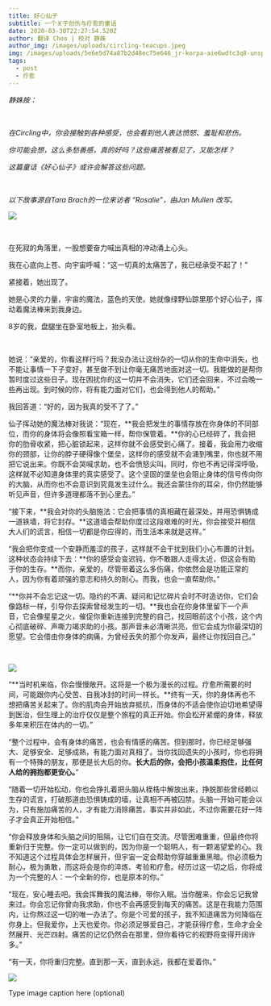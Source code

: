 ```yaml
---
title: 好心仙子
subtitle: 一个关于创伤与疗愈的童话
date: 2020-03-30T22:27:54.520Z
author: 翻译 Choo | 校对 静姝
author_img: /images/uploads/circling-teacups.jpeg
img: /images/uploads/5e6e5d74a87b2d48ec75e646_jr-korpa-aie6wdtc3q8-unsplash.jpg
tags:
  - post
  - 疗愈
---
```

‍*静姝按：*

*‍*

*在Circling中，你会接触到各种感受，也会看到他人表达愤怒、羞耻和悲伤。*

*你可能会想，这么多愁善感，真的好吗？这些痛苦被看见了，又能怎样？*

*这篇童话《好心仙子》或许会解答这些问题。*

*‍*

*以下故事源自Tara Brach的一位来访者 “Rosalie”，由Jan Mullen 改写。*



![](https://uploads-ssl.webflow.com/5e4b8703f08158a6472263bb/5e6e5f0543f225cc8a8b4535_caleb-woods-VZILDYoqn_U-unsplash.jpg)

‍

在死寂的角落里，一股想要奋力喊出真相的冲动涌上心头。

我在心底向上苍、向宇宙呼喊：“这一切真的太痛苦了，我已经承受不起了！”

紧接着，她出现了。

她是心灵的力量，宇宙的魔法，蓝色的天使。她就像绿野仙踪里那个好心仙子，挥动着魔法棒来到我身边。

8岁的我，盘腿坐在卧室地板上，抬头看。

‍

她说：“亲爱的，你看这样行吗？我没办法让这纷杂的一切从你的生命中消失，也不能让事情一下子变好，甚至做不到让你毫无痛苦地面对这一切。我能做的是帮你暂时度过这些日子。现在困扰你的这一切并不会消失，它们还会回来，不过会晚一些再出现。到时候的你，将有能力面对它们，也会得到他人的帮助。”

我回答道：“好的，因为我真的受不了了。”

仙子挥动她的魔法棒对我说：“现在，**我会把发生的事情存放在你身体的不同部位，而你的身体将会像照看宝箱一样，帮你保管着。**你的心已经碎了，我会把你的肋骨收紧，把心脏锁起来，这样你就不会感受到心痛了。接着，我会用力收缩你的颈部，让你的脖子硬得像个堡垒，这样你的感受就不会涌到嘴里，你也就不用把它说出来。你既不会哭喊求助，也不会愤怒尖叫。同时，你也不再记得深呼吸，这样就不必知道身体里的真实感受了。这个坚固的堡垒也会阻止身体的信号传向你的大脑，从而你也不会意识到究竟发生过什么。我还会蒙住你的耳朵，你仍然能够听见声音，但许多道理都落不到心里去。”

“接下来，**我会对你的头脑施法：它会把事情的真相藏在最深处，并用恐惧铸成一道铁墙，将它封存。**这道墙会帮助你度过这段艰难的时光，你会接受并相信大人们的谎言，相信一切都是你应得的，而生活本来就是这样。”

“我会把你变成一个安静而羞涩的孩子，这样就不会干扰到我们小心布置的计划。这种状态会持续下去：**你的感受会变迟钝，你不敢跟人走得太近，但这会有助于你的生存。**而你，亲爱的，尽管带着这么多伤痛，你依然会是功能正常的人，因为你有着顽强的意志和持久的耐心。而我，也会一直帮助你。”

“**你并不会忘记这一切。隐约的不满、疑问和记忆碎片会时不时造访你，它们会像路标一样，引导你去探索曾经发生的一切。**我也会在你身体里留下一个声音，它会像星星之火，催促你重新连接到完整的自己，找回眼前这个小孩，这个内心彻底破碎、声嘶力竭求助的小孩。那声音未必清晰洪亮，但它会成为你最深切的愿望。它会借由你身体的病痛，为曾经丢失的那个你发声，最终让你找回自己。”

‍

![](https://uploads-ssl.webflow.com/5e4b8703f08158a6472263bb/5e6e5dc57cd89a15cba4939f_jr-korpa-O-p6tKWPPig-unsplash.jpg)

“**当时机来临，你会慢慢敞开。这将是一个极为漫长的过程。疗愈所需要的时间，可能跟你内心受苦、自我冰封的时间一样长。**终有一天，你的身体再也不想把痛苦关起来了。你的肌肉会开始放弃抵抗，而身体的不适会使你迫切地希望得到医治，但生理上的治疗仅仅是整个旅程的真正开始。你会松开紧绷的身体，释放多年来积压在体内的一切。”

“整个过程中，会有身体的痛苦，也会有情感的痛苦。但到那时，你已经足够强大、足够安全、足够成熟，有能力面对真相了。当你找回遗失的小孩时，你也将拥有一个特殊的朋友，那便是长大后的你。**长大后的你，会把小孩温柔抱住，比任何人给的拥抱都更安心。**”

“随着一切开始松动，你也会挣扎着把头脑从桎梏中解放出来，挣脱那些曾经赖以生存的谎言，打破那道由恐惧铸成的墙，让真相不再被囚禁。头脑一开始可能会以为，只有施加痛苦的人，才有能力消除痛苦。事实并非如此，不过你需要花好一阵子才会真正开始相信。”

“你会释放身体和头脑之间的阻隔，让它们自在交流。尽管困难重重，但最终你将重新归于完整。你一定可以做到的，因为你是一个聪明人，有一颗渴望爱的心。我不知道这个过程具体会怎样展开，但宇宙一定会帮助你穿越重重黑暗。你必须极为耐心，极为勇敢，而这将会是你的淬炼、考验和疗愈。经历过这一切之后，你将成为一个完整的人：一个全新的你，也是原本的你。”

“现在，安心睡去吧。我会挥舞我的魔法棒，带你入眠。当你醒来，你会忘记我曾来过。你会忘记你曾向我求助，你也不会再感受到每天的痛苦。这是在我能力范围内，让你熬过这一切的唯一办法了。你是个可爱的孩子，我不知道痛苦为何降临在你身上。但我爱你，上天也爱你。你必须足够爱自己，才能获得疗愈，生命才会全然展开、光芒四射。痛苦的记忆仍然会在那里，但你看待它的视野将变得开阔许多。”

“有一天，你将重归完整。直到那一天，直到永远，我都在爱着你。”

![](https://uploads-ssl.webflow.com/5e4b8703f08158a6472263bb/5e6e5eeb43f2250c788b34dc_anna-kolosyuk-4R6pg0Iq5IU-unsplash.jpg)

Type image caption here (optional)